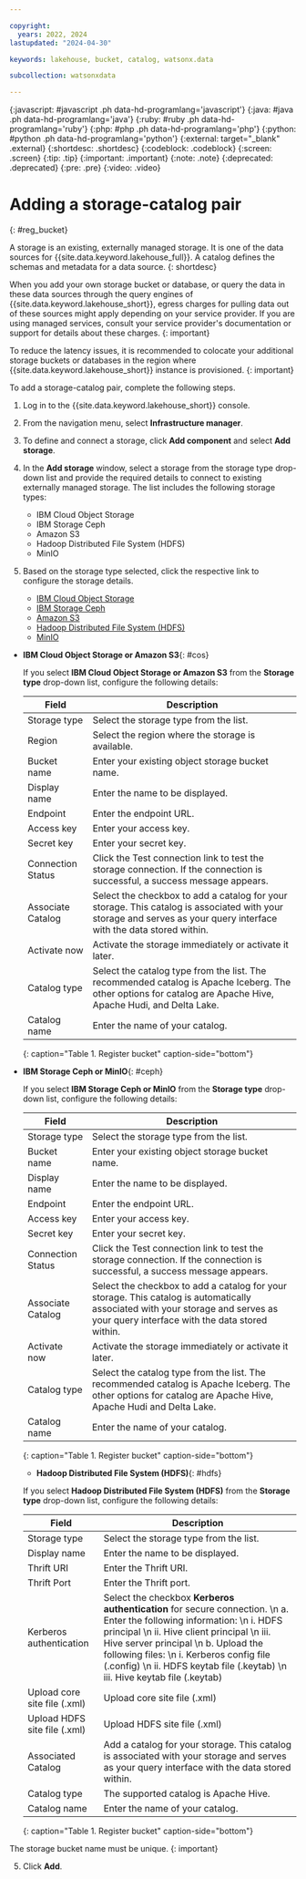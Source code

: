 ```yaml
---

copyright:
  years: 2022, 2024
lastupdated: "2024-04-30"

keywords: lakehouse, bucket, catalog, watsonx.data

subcollection: watsonxdata

---
```


{:javascript: #javascript .ph data-hd-programlang='javascript'}
{:java: #java .ph data-hd-programlang='java'}
{:ruby: #ruby .ph data-hd-programlang='ruby'}
{:php: #php .ph data-hd-programlang='php'}
{:python: #python .ph data-hd-programlang='python'}
{:external: target="_blank" .external}
{:shortdesc: .shortdesc}
{:codeblock: .codeblock}
{:screen: .screen}
{:tip: .tip}
{:important: .important}
{:note: .note}
{:deprecated: .deprecated}
{:pre: .pre}
{:video: .video}

# Adding a storage-catalog pair
{: #reg_bucket}

A storage is an existing, externally managed storage. It is one of the data sources for {{site.data.keyword.lakehouse_full}}. A catalog defines the schemas and metadata for a data source.
{: shortdesc}

When you add your own storage bucket or database, or query the data in these data sources through the query engines of {{site.data.keyword.lakehouse_short}}, egress charges for pulling data out of these sources might apply depending on your service provider. If you are using managed services, consult your service provider's documentation or support for details about these charges.
{: important}

To reduce the latency issues, it is recommended to colocate your additional storage buckets or databases in the region where {{site.data.keyword.lakehouse_short}} instance is provisioned.
{: important}


To add a storage-catalog pair, complete the following steps.

1. Log in to the {{site.data.keyword.lakehouse_short}} console.
2. From the navigation menu, select **Infrastructure manager**.
3. To define and connect a storage, click **Add component** and select **Add storage**.
4. In the **Add storage** window, select a storage from the storage type drop-down list and provide the required details to connect to existing externally managed storage. The list includes the following storage types:
    * IBM Cloud Object Storage
    * IBM Storage Ceph
    * Amazon S3
    * Hadoop Distributed File System (HDFS)
    * MinIO
5. Based on the storage type selected, click the respective link to configure the storage details.

    * [IBM Cloud Object Storage](#cos)
    * [IBM Storage Ceph](#ceph)
    * [Amazon S3](#cos)
    * [Hadoop Distributed File System (HDFS)](#hdfs)
    * [MinIO](#ceph)


 * **IBM Cloud Object Storage or Amazon S3**{: #cos}

    If you select **IBM Cloud Object Storage or Amazon S3** from the **Storage type** drop-down list, configure the following details:

   | Field | Description |
   |--------------------------|----------------|
   | Storage type | Select the storage type from the list.|
   | Region | Select the region where the storage is available.|
   | Bucket name | Enter your existing object storage bucket name.|
   | Display name | Enter the name to be displayed.|
   | Endpoint | Enter the endpoint URL.|
   | Access key | Enter your access key. |
   | Secret key | Enter your secret key. |
   | Connection Status | Click the Test connection link to test the storage connection. If the connection is successful, a success message appears.|
   | Associate Catalog | Select the checkbox to add a catalog for your storage. This catalog is associated with your storage and serves as your query interface with the data stored within. |
   | Activate now| Activate the storage immediately or activate it later. |
   | Catalog type | Select the catalog type from the list. The recommended catalog is Apache Iceberg. The other options for catalog are Apache Hive, Apache Hudi, and Delta Lake.|
   | Catalog name | Enter the name of your catalog.|
   {: caption="Table 1. Register bucket" caption-side="bottom"}


 * **IBM Storage Ceph or MinIO**{: #ceph}

    If you select **IBM Storage Ceph or MinIO** from the **Storage type** drop-down list, configure the following details:

   | Field | Description |
   |--------------------------|----------------|
   | Storage type | Select the storage type from the list.|
   | Bucket name | Enter your existing object storage bucket name.|
   | Display name | Enter the name to be displayed.|
   | Endpoint | Enter the endpoint URL.|
   | Access key | Enter your access key. |
   | Secret key | Enter your secret key. |
   | Connection Status | Click the Test connection link to test the storage connection. If the connection is successful, a success message appears.|
   | Associate Catalog | Select the checkbox to add a catalog for your storage. This catalog is automatically associated with your storage and serves as your query interface with the data stored within. |
   | Activate now| Activate the storage immediately or activate it later. |
   | Catalog type | Select the catalog type from the list. The recommended catalog is Apache Iceberg. The other options for catalog are Apache Hive, Apache Hudi and Delta Lake.|
   | Catalog name | Enter the name of your catalog.|
   {: caption="Table 1. Register bucket" caption-side="bottom"}


    * **Hadoop Distributed File System (HDFS)**{: #hdfs}

    If you select **Hadoop Distributed File System (HDFS)** from the **Storage type** drop-down list, configure the following details:

   | Field | Description |
   |--------------------------|----------------|
   | Storage type | Select the storage type from the list.|
   | Display name | Enter the name to be displayed.|
   | Thrift URI | Enter the Thrift URI.|
   | Thrift Port | Enter the Thrift port. |
   | Kerberos authentication | Select the checkbox **Kerberos authentication** for secure connection.  \n a. Enter the following information: \n i. HDFS principal \n ii. Hive client principal \n iii. Hive server principal \n b. Upload the following files: \n i. Kerberos config file (.config) \n ii. HDFS keytab file (.keytab) \n iii. Hive keytab file (.keytab) |
   | Upload core site file (.xml) | Upload core site file (.xml) |
   | Upload HDFS site file (.xml) | Upload HDFS site file (.xml) |
   | Associated Catalog | Add a catalog for your storage. This catalog is associated with your storage and serves as your query interface with the data stored within. |
   | Catalog type | The supported catalog is Apache Hive.|
   | Catalog name | Enter the name of your catalog. |
   {: caption="Table 1. Register bucket" caption-side="bottom"}

The storage bucket name must be unique.
{: important}

5. Click **Add**.

